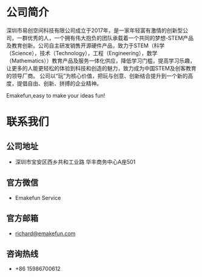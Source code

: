 # 公司简介

  深圳市易创空间科技有限公司成立于2017年，是一家年轻富有激情的创新型公司，一群优秀的人，一个拥有伟大抱负的团队承载着一个共同的梦想-STEM产品及教育创新。公司自主研发销售开源硬件产品，致力于STEM（科学（Science），技术（Technology），工程（Engineering），数学（Mathematics））教育产品及服务一体化供应，降低学习门槛，提高学习乐趣，让更多的人能更轻松的体验到科技和创造的魅力，致力成为中国STEM及创客教育的领导厂商。        公司以“玩”为核心价值，把玩与创意、创新结合提升到一个新的高度，提倡自由、创新、拼搏的企业精神。

Emakefun,easy to make your ideas fun!  

# 联系我们

## 公司地址

- 深圳市宝安区西乡共和工业路 华丰商务中心A座501

## 官方微信

- Emakefun Service

## 官方邮箱

- richard@emakefun.com

## 咨询热线

- +86 15986700612